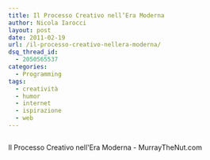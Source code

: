 ```yaml
---
title: Il Processo Creativo nell’Era Moderna
author: Nicola Iarocci
layout: post
date: 2011-02-19
url: /il-processo-creativo-nellera-moderna/
dsq_thread_id:
  - 2050565537
categories:
  - Programming
tags:
  - creatività
  - humor
  - internet
  - ispirazione
  - web
---
```

<div id="attachment_925" style="width: 410px" class="wp-caption aligncenter">
  <img class="size-full wp-image-925" title="Il Processo Creativo nell'Era Moderna" src="images/2011/02/ProcessoCreativo.jpg?fit=400%2C551" alt="" srcset="http://i1.wp.com/nicolaiarocci.com/wp-content/uploads/2011/02/ProcessoCreativo.jpg?w=400 400w, http://i1.wp.com/nicolaiarocci.com/wp-content/uploads/2011/02/ProcessoCreativo.jpg?resize=108%2C150 108w, http://i1.wp.com/nicolaiarocci.com/wp-content/uploads/2011/02/ProcessoCreativo.jpg?resize=217%2C300 217w" sizes="(max-width: 400px) 100vw, 400px" data-recalc-dims="1" />
  
  <p class="wp-caption-text">
    Il Processo Creativo nell'Era Moderna - MurrayTheNut.com
  </p>
</div>
